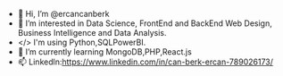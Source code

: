 - 👋 Hi, I’m @ercancanberk
- 👀 I’m interested in Data Science, FrontEnd and BackEnd Web Design, Business Intelligence and Data Analysis.
- </> I'm using Python,SQLPowerBI.
- 🌱 I’m currently learning MongoDB,PHP,React.js
- 📫 Linkedln:https://www.linkedin.com/in/can-berk-ercan-789026173/

<!---
ercancanberk/ercancanberk is a ✨ special ✨ repository because its `README.md` (this file) appears on your GitHub profile.
You can click the Preview link to take a look at your changes.
--->
